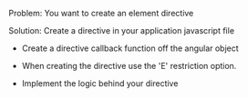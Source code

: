 Problem: You want to create an element directive

Solution: Create a directive in your application javascript file

- Create a directive callback function off the angular object

- When creating the directive use the 'E' restriction option.

- Implement the logic behind your directive